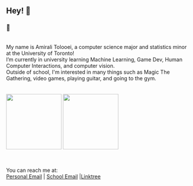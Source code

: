 ## Hey! 👋
### 🦥
<br>
My name is Amirali Tolooei, a computer science major and statistics minor at the University of Toronto!  <br>
I’m currently in university learning Machine Learning, Game Dev, Human Computer Interactions, and computer vision.<br>
Outside of school, I'm interested in many things such as Magic The Gathering, video games, playing guitar, and going to the gym. <br>
<br> <br>
<a href="https://github.com/AVLTG/"><img height=150 align="center" src="https://github-readme-stats.vercel.app/api/top-langs/?username=avltg&theme=dracula&show_icons=true&hide_border=false&layout=compact" /></a>
<a href="https://github.com/AVLTG/"><img height=150 align="center" src="https://github-readme-streak-stats.herokuapp.com/?user=avltg&theme=dracula&hide_border=false" /></a>


<br> <br>
You can reach me at: <br>
<a href="mailto:aa.tolooei@gmail.com">Personal Email</a> | <a href="mailto:amirali.tolooei@mail.utoronto.ca">School Email</a> |<a href="https://linktr.ee/avltg">Linktree</a>

<!--
**AVLTG/AVLTG** is a ✨ _special_ ✨ repository because its `README.md` (this file) appears on your GitHub profile.

Here are some ideas to get you started:

- 🔭 I’m currently working on ...
- 🌱 I’m currently learning ...
- 👯 I’m looking to collaborate on ...
- 🤔 I’m looking for help with ...
- 💬 Ask me about ...
- 📫 How to reach me: ...
- 😄 Pronouns: ...
- ⚡ Fun fact: ...
-->

